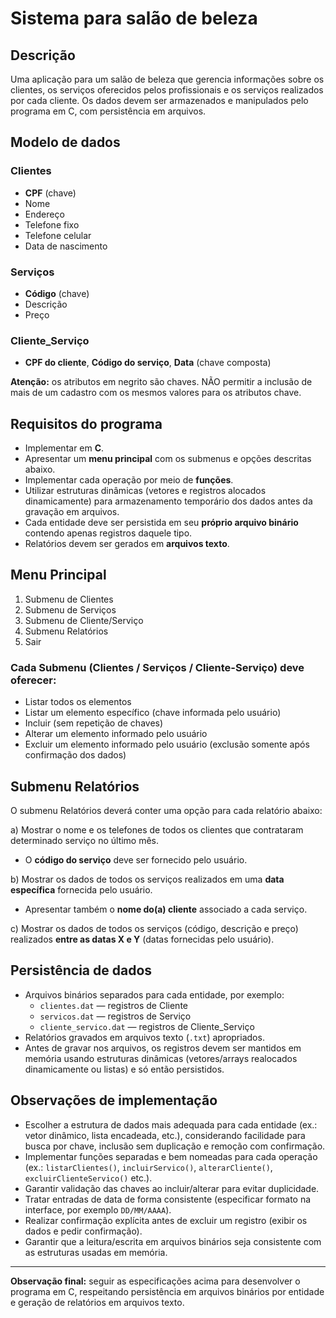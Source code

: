 # Sistema para salão de beleza

## Descrição
Uma aplicação para um salão de beleza que gerencia informações sobre os clientes, os serviços oferecidos pelos profissionais e os serviços realizados por cada cliente. Os dados devem ser armazenados e manipulados pelo programa em C, com persistência em arquivos.

## Modelo de dados

### Clientes
- **CPF** (chave)
- Nome
- Endereço
- Telefone fixo
- Telefone celular
- Data de nascimento

### Serviços
- **Código** (chave)
- Descrição
- Preço

### Cliente_Serviço
- **CPF do cliente**, **Código do serviço**, **Data** (chave composta)

**Atenção:** os atributos em negrito são chaves. NÃO permitir a inclusão de mais de um cadastro com os mesmos valores para os atributos chave.

## Requisitos do programa
- Implementar em **C**.
- Apresentar um **menu principal** com os submenus e opções descritas abaixo.
- Implementar cada operação por meio de **funções**.
- Utilizar estruturas dinâmicas (vetores e registros alocados dinamicamente) para armazenamento temporário dos dados antes da gravação em arquivos.
- Cada entidade deve ser persistida em seu **próprio arquivo binário** contendo apenas registros daquele tipo.
- Relatórios devem ser gerados em **arquivos texto**.

## Menu Principal
1. Submenu de Clientes  
2. Submenu de Serviços  
3. Submenu de Cliente/Serviço  
4. Submenu Relatórios  
5. Sair

### Cada Submenu (Clientes / Serviços / Cliente-Serviço) deve oferecer:
- Listar todos os elementos  
- Listar um elemento específico (chave informada pelo usuário)  
- Incluir (sem repetição de chaves)  
- Alterar um elemento informado pelo usuário  
- Excluir um elemento informado pelo usuário (exclusão somente após confirmação dos dados)

## Submenu Relatórios
O submenu Relatórios deverá conter uma opção para cada relatório abaixo:

a) Mostrar o nome e os telefones de todos os clientes que contrataram determinado serviço no último mês.  
- O **código do serviço** deve ser fornecido pelo usuário.

b) Mostrar os dados de todos os serviços realizados em uma **data específica** fornecida pelo usuário.  
- Apresentar também o **nome do(a) cliente** associado a cada serviço.

c) Mostrar os dados de todos os serviços (código, descrição e preço) realizados **entre as datas X e Y** (datas fornecidas pelo usuário).

## Persistência de dados
- Arquivos binários separados para cada entidade, por exemplo:
  - `clientes.dat` — registros de Cliente
  - `servicos.dat` — registros de Serviço
  - `cliente_servico.dat` — registros de Cliente_Serviço
- Relatórios gravados em arquivos texto (`.txt`) apropriados.
- Antes de gravar nos arquivos, os registros devem ser mantidos em memória usando estruturas dinâmicas (vetores/arrays realocados dinamicamente ou listas) e só então persistidos.

## Observações de implementação
- Escolher a estrutura de dados mais adequada para cada entidade (ex.: vetor dinâmico, lista encadeada, etc.), considerando facilidade para busca por chave, inclusão sem duplicação e remoção com confirmação.
- Implementar funções separadas e bem nomeadas para cada operação (ex.: `listarClientes()`, `incluirServico()`, `alterarCliente()`, `excluirClienteServico()` etc.).
- Garantir validação das chaves ao incluir/alterar para evitar duplicidade.
- Tratar entradas de data de forma consistente (especificar formato na interface, por exemplo `DD/MM/AAAA`).
- Realizar confirmação explícita antes de excluir um registro (exibir os dados e pedir confirmação).
- Garantir que a leitura/escrita em arquivos binários seja consistente com as estruturas usadas em memória.

---
**Observação final:** seguir as especificações acima para desenvolver o programa em C, respeitando persistência em arquivos binários por entidade e geração de relatórios em arquivos texto.  
